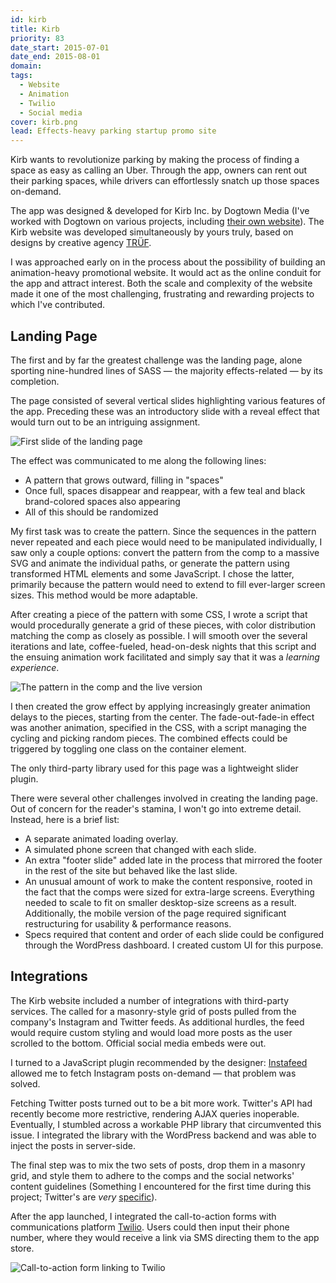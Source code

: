 ```yaml
---
id: kirb
title: Kirb
priority: 83
date_start: 2015-07-01
date_end: 2015-08-01
domain:
tags:
  - Website
  - Animation
  - Twilio
  - Social media
cover: kirb.png
lead: Effects-heavy parking startup promo site
---
```


Kirb wants to revolutionize parking by making the process of finding a space as easy as calling an Uber. Through the app, owners can rent out their parking spaces, while drivers can effortlessly snatch up those spaces on-demand.

The app was designed & developed for Kirb Inc. by Dogtown Media (I've worked with Dogtown on various projects, including <a title="Dogtown Media Website Rebuild" href="/portfolio/#dogtown-media">their own website</a>). The Kirb website <!--[Kirb website](http://{{domain}})--> was developed simultaneously by yours truly, based on designs by creative agency [TRÜF](http://trufcreative.com/).

I was approached early on in the process about the possibility of building an animation-heavy promotional website. It would act as the online conduit for the app and attract interest. Both the scale and complexity of the website made it one of the most challenging, frustrating and rewarding projects to which I've contributed.

## Landing Page

The first and by far the greatest challenge was the landing page, alone sporting nine-hundred lines of SASS — the majority effects-related — by its completion.

The page consisted of several vertical slides highlighting various features of the app. Preceding these was an introductory slide with a reveal effect that would turn out to be an intriguing assignment.

![First slide of the landing page]({{assets}}/kirb-landing.png)

The effect was communicated to me along the following lines:

- A pattern that grows outward, filling in "spaces"
- Once full, spaces disappear and reappear, with a few teal and black brand-colored spaces also appearing
- All of this should be randomized

My first task was to create the pattern. Since the sequences in the pattern never repeated and each piece would need to be manipulated individually, I saw only a couple options: convert the pattern from the comp to a massive SVG and animate the individual paths, or generate the pattern using transformed HTML elements and some JavaScript. I chose the latter, primarily because the pattern would need to extend to fill ever-larger screen sizes. This method would be more adaptable.

After creating a piece of the pattern with some CSS, I wrote a script that would procedurally generate a grid of these pieces, with color distribution matching the comp as closely as possible. I will smooth over the several iterations and late, coffee-fueled, head-on-desk nights that this script and the ensuing animation work facilitated and simply say that it was a _learning experience_.

![The pattern in the comp and the live version]({{assets}}/kirb-grid-comparison.png)

I then created the grow effect by applying increasingly greater animation delays to the pieces, starting from the center. The fade-out-fade-in effect was another animation, specified in the CSS, with a script managing the cycling and picking random pieces. The combined effects could be triggered by toggling one class on the container element.

The only third-party library used for this page was a lightweight slider plugin.

There were several other challenges involved in creating the landing page. Out of concern for the reader's stamina, I won't go into extreme detail. Instead, here is a brief list:

- A separate animated loading overlay.
- A simulated phone screen that changed with each slide.
- An extra "footer slide" added late in the process that mirrored the footer in the rest of the site but behaved like the last slide.
- An unusual amount of work to make the content responsive, rooted in the fact that the comps were sized for extra-large screens. Everything needed to scale to fit on smaller desktop-size screens as a result. Additionally, the mobile version of the page required significant restructuring for usability & performance reasons.
- Specs required that content and order of each slide could be configured through the WordPress dashboard. I created custom UI for this purpose.

<!--![Slider configuration UI]({{assets}}/.png)-->

## Integrations

The Kirb website included a number of integrations with third-party services. The <!--[social feed](http://{{domain}}/news/)--> called for a masonry-style grid of posts pulled from the company's Instagram and Twitter feeds. As additional hurdles, the feed would require custom styling and would load more posts as the user scrolled to the bottom. Official social media embeds were out.

I turned to a JavaScript plugin recommended by the designer: [Instafeed](http://instafeedjs.com/) allowed me to fetch Instagram posts on-demand — that problem was solved.

Fetching Twitter posts turned out to be a bit more work. Twitter's API had recently become more restrictive, rendering AJAX queries inoperable. Eventually, I stumbled across a workable PHP library that circumvented this issue. I integrated the library with the WordPress backend and was able to inject the posts in server-side.

The final step was to mix the two sets of posts, drop them in a masonry grid, and style them to adhere to the comps and the social networks' content guidelines (Something I encountered for the first time during this project; Twitter's are _very_ [specific](https://developer.twitter.com/en/developer-terms/display-requirements)).

<!--[image of final feed]-->

After the app launched, I integrated the call-to-action forms with communications platform [Twilio](https://www.twilio.com/). Users could then input their phone number, where they would receive a link via SMS directing them to the app store.

![Call-to-action form linking to Twilio]({{assets}}/kirb-cta-form.png)

